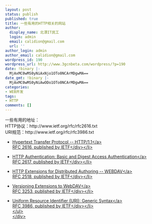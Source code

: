 ```yaml
---
layout: post
status: publish
published: true
title: 一些有用的HTTP相关的网站
author:
  display_name: 北漂IT民工
  login: admin
  email: calidion@gmail.com
  url: ''
author_login: admin
author_email: calidion@gmail.com
wordpress_id: 190
wordpress_url: http://www.3gcnbeta.com/wordpress/?p=190
date: !binary |-
  MjAxMC0wMS0yNiAxNjo1OTo0NCArMDgwMA==
date_gmt: !binary |-
  MjAxMC0wMS0yNiAwODo1OTo0NCArMDgwMA==
categories:
- WEB开发
tags:
- HTTP
comments: []
---
```

<p>一些有用的地址：<br />
HTTP协议：http:&#47;&#47;www.ietf.org&#47;rfc&#47;rfc2616.txt<br />
URI规范：http:&#47;&#47;www.ietf.org&#47;rfc&#47;rfc3986.txt</p>
<div>
<ul>
<li><a href="http:&#47;&#47;www.ietf.org&#47;rfc&#47;rfc2616.txt">Hypertext Transfer Protocol -- HTTP&#47;1.1<&#47;a>
<div>RFC 2616, published by IETF<&#47;div><&#47;li></p>
<li><a href="http:&#47;&#47;www.ietf.org&#47;rfc&#47;rfc2617.txt">HTTP Authentication: Basic and Digest Access Authentication<&#47;a>
<div>RFC 2617, published by IETF<&#47;div><&#47;li></p>
<li><a href="http:&#47;&#47;www.ietf.org&#47;rfc&#47;rfc2518.txt">HTTP Extensions for Distributed Authoring -- WEBDAV<&#47;a>
<div>RFC 2518, published by IETF<&#47;div><&#47;li></p>
<li><a href="http:&#47;&#47;www.ietf.org&#47;rfc&#47;rfc3253.txt">Versioning Extensions to WebDAV<&#47;a>
<div>RFC 3253, published by IETF<&#47;div><&#47;li></p>
<li><a href="http:&#47;&#47;www.ietf.org&#47;rfc&#47;rfc3986.txt">Uniform Resource Identifier (URI): Generic Syntax<&#47;a>
<div>RFC 3986, published by IETF<&#47;div><&#47;li><br />
<&#47;ul><br />
<&#47;div></p>
